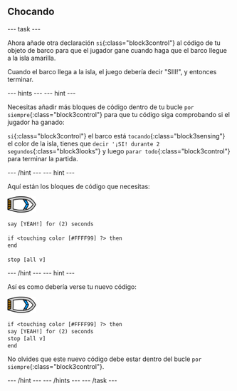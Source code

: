 ## Chocando

\--- task \---

Ahora añade otra declaración `si`{:class="block3control"} al código de tu objeto de barco para que el jugador gane cuando haga que el barco llegue a la isla amarilla.

Cuando el barco llega a la isla, el juego debería decir "SIII!", y entonces terminar.

\--- hints \--- \--- hint \---

Necesitas añadir más bloques de código dentro de tu bucle `por siempre`{:class="block3control"} para que tu código siga comprobando si el jugador ha ganado:

`si`{:class="block3control"} el barco está `tocando`{:class="block3sensing"} el color de la isla, tienes que `decir '¡SI! durante 2 segundos`{:class="block3looks"} y luego `parar todo`{:class="block3control"} para terminar la partida.

\--- /hint \--- \--- hint \---

Aquí están los bloques de código que necesitas:

![objeto barco](images/boat_resize.png)

```blocks3
say [YEAH!] for (2) seconds

if <touching color [#FFFF99] ?> then
end

stop [all v]

```

\--- /hint \--- \--- hint \---

Así es como debería verse tu nuevo código:

![objeto barco](images/boat_resize.png)

```blocks3
if <touching color [#FFFF99] ?> then
say [YEAH!] for (2) seconds
stop [all v]
end
```

No olvides que este nuevo código debe estar dentro del bucle `por siempre`{:class="block3control"}.

\--- /hint \--- \--- /hints \--- \--- /task \---